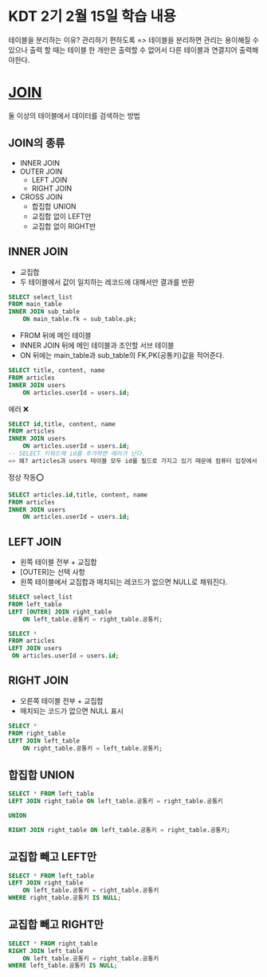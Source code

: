 # KDT 2기 2월 15일 학습 내용

테이블을 분리하는 이유? 관리하기 편하도록
=> 테이블을 분리하면 관리는 용이해질 수 있으나 출력 할 때는 테이블 한 개만은 출력할 수 없어서 다른 테이블과 연결지어 출력해야한다.

# [JOIN](https://github.com/gata96/TIL/blob/master/MySQL/Img/Join.png)
둘 이상의 테이블에서 데이터를 검색하는 방법

## JOIN의 종류
- INNER JOIN
- OUTER JOIN
    - LEFT JOIN
    - RIGHT JOIN
- CROSS JOIN
    - 합집합 UNION
    - 교집합 없이 LEFT만
    - 교집합 없이 RIGHT만
    

## INNER JOIN
- 교집합
- 두 테이블에서 값이 일치하는 레코드에 대해서만 결과를 반환

```SQL
SELECT select_list
FROM main_table
INNER JOIN sub_table
    ON main_table.fk = sub_table.pk;
```
- FROM 뒤에 메인 테이블
- INNER JOIN 뒤에 메인 테이블과 조인할 서브 테이블
- ON 뒤에는 main_table과 sub_table의 FK,PK(공통키)값을 적어준다.

```sql
SELECT title, content, name
FROM articles
INNER JOIN users
    ON articles.userId = users.id;
```

에러 ❌
```sql
SELECT id,title, content, name
FROM articles
INNER JOIN users
    ON articles.userId = users.id;
-- SELECT 키워드에 id를 추가하면 에러가 난다.
=> 왜? articles과 users 테이블 모두 id를 필드로 가지고 있기 때문에 컴퓨터 입장에서 누구의 id인지 헷갈리는 것. `테이블.field`로 지정해준다.
```
정상 작동⭕
```sql
SELECT articles.id,title, content, name
FROM articles
INNER JOIN users
    ON articles.userId = users.id;
```
## LEFT JOIN
- 왼쪽 테이블 전부 + 교집합
- [OUTER]는 선택 사항
- 왼쪽 테이블에서 교집합과 매치되는 레코드가 없으면 NULL로 채워진다.
```SQL
SELECT select_list
FROM left_table
LEFT [OUTER] JOIN right_table
    ON left_table.공통키 = right_table.공통키;
```
```SQL
SELECT *
FROM articles
LEFT JOIN users
 ON articles.userId = users.id;
 ```
 ## RIGHT JOIN
- 오른쪽 테이블 전부 + 교집합
- 매치되는 코드가 없으면 NULL 표시

```SQL
SELECT *
FROM right_table
LEFT JOIN left_table
    ON right_table.공통키 = left_table.공통키;
```
## 합집합 UNION
```SQL
SELECT * FROM left_table
LEFT JOIN right_table ON left_table.공통키 = right_table.공통키

UNION

RIGHT JOIN right_table ON left_table.공통키 = right_table.공통키;
```

## 교집합 빼고 LEFT만
```sql
SELECT * FROM left_table
LEFT JOIN right_table
    ON left_table.공통키 = right_table.공통키
WHERE right_table.공통키 IS NULL;
```

## 교집합 빼고 RIGHT만
```sql
SELECT * FROM right_table
RIGHT JOIN left_table
    ON left_table.공통키 = right_table.공통키
WHERE left_table.공통키 IS NULL;

